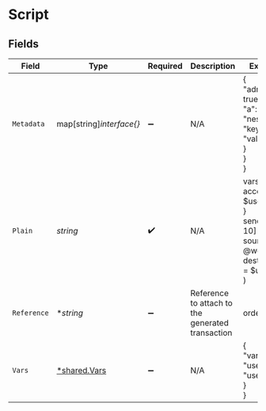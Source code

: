 # Script


## Fields

| Field                                                                            | Type                                                                             | Required                                                                         | Description                                                                      | Example                                                                          |
| -------------------------------------------------------------------------------- | -------------------------------------------------------------------------------- | -------------------------------------------------------------------------------- | -------------------------------------------------------------------------------- | -------------------------------------------------------------------------------- |
| `Metadata`                                                                       | map[string]*interface{}*                                                         | :heavy_minus_sign:                                                               | N/A                                                                              | {<br/>"admin": true,<br/>"a": {<br/>"nested": {<br/>"key": "value"<br/>}<br/>}<br/>} |
| `Plain`                                                                          | *string*                                                                         | :heavy_check_mark:                                                               | N/A                                                                              | vars {<br/>account $user<br/>}<br/>send [COIN 10] (<br/>	source = @world<br/>	destination = $user<br/>)<br/> |
| `Reference`                                                                      | **string*                                                                        | :heavy_minus_sign:                                                               | Reference to attach to the generated transaction                                 | order_1234                                                                       |
| `Vars`                                                                           | [*shared.Vars](../../../pkg/models/shared/vars.md)                               | :heavy_minus_sign:                                                               | N/A                                                                              | {<br/>"vars": {<br/>"user": "users:042"<br/>}<br/>}                              |